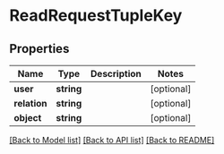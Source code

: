 # ReadRequestTupleKey

## Properties
Name | Type | Description | Notes
------------ | ------------- | ------------- | -------------
**user** | **string** |  | [optional] 
**relation** | **string** |  | [optional] 
**object** | **string** |  | [optional] 

[[Back to Model list]](../../README.md#documentation-for-models) [[Back to API list]](../../README.md#documentation-for-api-endpoints) [[Back to README]](../../README.md)

